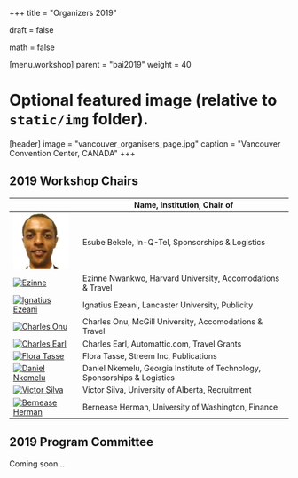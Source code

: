 ﻿+++
title = "Organizers 2019"

draft = false

math = false

[menu.workshop]
    parent = "bai2019"
    weight = 40

# Optional featured image (relative to `static/img` folder).
[header]
image = "vancouver_organisers_page.jpg"
caption = "Vancouver Convention Center, CANADA"
+++

## 2019 Workshop Chairs

|                |Name, Institution, Chair of      |
|----------------| -------------|
 <a href="https://esube.github.io"><img src="https://raw.githubusercontent.com/esube/esube.github.io/master/img/esube.jpg" style="width:100px; height:100px" title="Esube Bekele" alt="Esube"></a>| Esube Bekele, In-Q-Tel, Sponsorships & Logistics |
 <a href="https://www.linkedin.com/in/ezinne-nwankwo-119586101/"><img src="/img/EzinneNwankwo.jpg" style="width:100px; height:100px" title="Ezinne Nwankwo" alt="Ezinne"></a> | Ezinne Nwankwo, Harvard University, Accomodations & Travel |
 <a href="https://ignatiusezeani.bitbucket.io"><img src="https://ignatiusezeani.bitbucket.io/img/profile.jpg" style="width:100px; height:100px" title="Ignatius Ezeani" alt="Ignatius Ezeani"></a> | Ignatius Ezeani, Lancaster University, Publicity |
 <a href="https://www.ubenwa.ai/"><img src="/img/CharlesOnu2.jpg" style="width:100px; height:100px" title="Charles C Onu" alt="Charles Onu"></a> | Charles Onu, McGill University, Accomodations & Travel |
 <a href="https://charlesearl.blog/"><img src="/img/CharlesEarl.jpg" style="width:100px; height:100px" title="Charles C Earl" alt="Charles Earl"></a> | Charles Earl, Automattic.com, Travel Grants |
<a href="https://ftasse.github.io"><img src="/img/flora.jpg" style="width:100px; height:100px" title="Flora Tasse" alt="Flora Tasse"></a> | Flora Tasse, Streem Inc, Publications |
<a href="https://www.linkedin.com/in/daniel-nkemelu-280174105/"><img src="/img/dnkemelu.jpeg" style="width:100px; height:100px" title="Daniel Nkemelu" alt="Daniel Nkemelu"> | Daniel Nkemelu, Georgia Institute of Technology, Sponsorships & Logistics |
<a href="https://webdocs.cs.ualberta.ca/~vsilva/"><img src="https://webdocs.cs.ualberta.ca/~vsilva/wp-content/uploads/2019/02/IMG_0874-300x300.png" style="width:100px; height:100px" title="Victor Silva" alt="Victor Silva"></a> | Victor Silva, University of Alberta, Recruitment |
<a href="http://www.berneaseherman.com"><img src="/img/bernease_headshot2.jpg" style="width:100px; height:100px" title="Bernease Herman" alt="Bernease Herman"></a> | Bernease Herman, University of Washington, Finance |

## 2019 Program Committee

Coming soon...